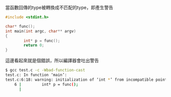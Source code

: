 當函數回傳的type被轉換成不匹配的type，即產生警告
``` c
#include <stdint.h>

char* func();
int main(int argc, char** argv)
{
        int* p = func();
        return 0;
}
```
這邊看起來就是個錯誤，所以編譯器會吐出警告
``` bash
$ gcc test.c -c -Wbad-function-cast
test.c: In function ‘main’:
test.c:6:18: warning: initialization of ‘int *’ from incompatible pointer type ‘char *’ [-Wincompatible-pointer-types]
    6 |         int* p = func();
      |       
```
